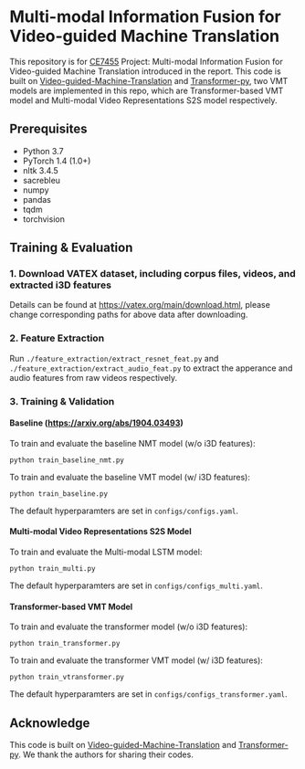 
# Multi-modal Information Fusion for Video-guided Machine Translation
This repository is for [CE7455](https://ntunlpsg.github.io/ce7455_deep-nlp-20/) Project: Multi-modal Information Fusion for Video-guided Machine Translation introduced in the report. 
This code is built on [Video-guided-Machine-Translation](https://github.com/eric-xw/Video-guided-Machine-Translation) and [Transformer-py](https://github.com/zhangxiangnick/Transformer-py), two VMT models are implemented in this repo, which are Transformer-based VMT model and Multi-modal Video Representations S2S model respectively.
## Prerequisites 
- Python 3.7
- PyTorch 1.4 (1.0+)
- nltk 3.4.5
- sacrebleu
- numpy 
- pandas
- tqdm
- torchvision

## Training & Evaluation

### 1. Download VATEX dataset, including corpus files, videos, and extracted i3D features
Details can be found at https://vatex.org/main/download.html, please change corresponding paths for above data after downloading.
### 2. Feature Extraction
Run ```./feature_extraction/extract_resnet_feat.py``` and ```./feature_extraction/extract_audio_feat.py``` to extract the apperance and audio features from raw videos respectively.
### 3. Training & Validation
#### Baseline (https://arxiv.org/abs/1904.03493)
To train and evaluate the baseline NMT model (w/o i3D features):
```
python train_baseline_nmt.py
```
To train and evaluate the baseline VMT model (w/ i3D features):
```
python train_baseline.py
```
The default hyperparamters are set in `configs/configs.yaml`. 

#### Multi-modal Video Representations S2S Model
To train and evaluate the Multi-modal LSTM model:
```
python train_multi.py
```
The default hyperparamters are set in `configs/configs_multi.yaml`. 

#### Transformer-based VMT Model
To train and evaluate the transformer model (w/o i3D features):
```
python train_transformer.py
```
To train and evaluate the transformer VMT model (w/ i3D features):
```
python train_vtransformer.py
```
The default hyperparamters are set in `configs/configs_transformer.yaml`. 

## Acknowledge
This code is built on [Video-guided-Machine-Translation](https://github.com/eric-xw/Video-guided-Machine-Translation) and [Transformer-py](https://github.com/zhangxiangnick/Transformer-py). We thank the authors for sharing their codes.

